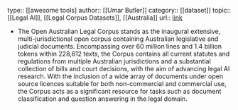 type:: [[awesome tools] 
author:: [[Umar Butler]]
category:: [[dataset]] 
topic::  [[Legal AI]], [[Legal Corpus Datasets]], [[Australia]]
url:: [link](https://huggingface.co/datasets/umarbutler/open-australian-legal-corpus)

- The Open Australian Legal Corpus stands as the inaugural extensive, multi-jurisdictional open corpus containing Australian legislative and judicial documents. Encompassing over 60 million lines and 1.4 billion tokens within 228,612 texts, the Corpus contains all current statutes and regulations from multiple Australian jurisdictions and a substantial collection of bills and court decisions, with the aim of advancing legal AI research. With the inclusion of a wide array of documents under open source licences suitable for both non-commercial and commercial use, the Corpus acts as a significant resource for tasks such as document classification and question answering in the legal domain.
